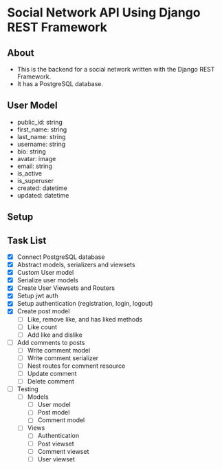 # Social Network API Using Django REST Framework

## About
- This is the backend for a social network written with the Django REST Framework.
- It has a PostgreSQL database.

## User Model
- public_id: string
- first_name: string
- last_name: string
- username: string
- bio: string
- avatar: image
- email: string
- is_active
- is_superuser
- created: datetime
- updated: datetime

## Setup

## Task List
- [x] Connect PostgreSQL database
- [x] Abstract models, serializers and viewsets
- [x] Custom User model
- [x] Serialize user models
- [x] Create User Viewsets and Routers
- [x] Setup jwt auth
- [x] Setup authentication (registration, login, logout)
- [x] Create post model
  - [ ] Like, remove like, and has liked methods
  - [ ] Like count
  - [ ] Add like and dislike
- [ ] Add comments to posts
  - [ ] Write comment model
  - [ ] Write comment serializer
  - [ ] Nest routes for comment resource
  - [ ] Update comment
  - [ ] Delete comment
- [ ] Testing
  - [ ] Models
    - [ ] User model
    - [ ] Post model
    - [ ] Comment model
  - [ ] Views
    - [ ] Authentication
    - [ ] Post viewset
    - [ ] Comment viewset
    - [ ] User viewset